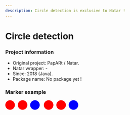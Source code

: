 ```yaml
---
description: Circle detection is exclusive to Natar !
---
```


# Circle detection

### Project information

* Original project: PapARt / Natar.
* Natar wrapper: - 
* Since: 2018 \(Java\).
* Package name: No package yet !

### Marker example

![A linear marker:  RRBRRB](../../.gitbook/assets/image%20%284%29.png)

